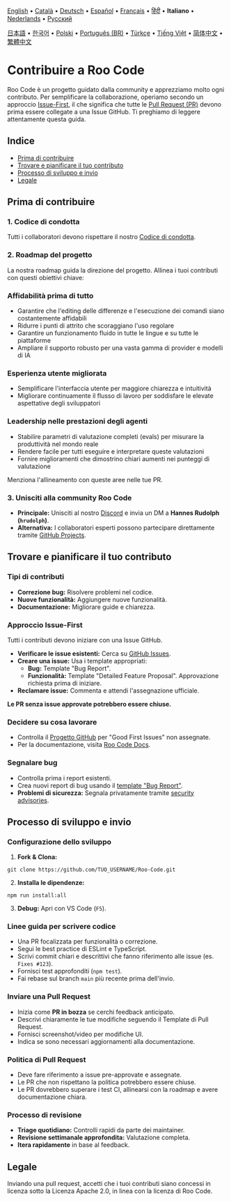 [English](../../CONTRIBUTING.md) • [Català](../ca/CONTRIBUTING.md) • [Deutsch](../de/CONTRIBUTING.md) • [Español](../es/CONTRIBUTING.md) • [Français](../fr/CONTRIBUTING.md) • [हिंदी](../hi/CONTRIBUTING.md) • <b>Italiano</b> • [Nederlands](../nl/CONTRIBUTING.md) • [Русский](../ru/CONTRIBUTING.md)

[日本語](../ja/CONTRIBUTING.md) • [한국어](../ko/CONTRIBUTING.md) • [Polski](../pl/CONTRIBUTING.md) • [Português (BR)](../pt-BR/CONTRIBUTING.md) • [Türkçe](../tr/CONTRIBUTING.md) • [Tiếng Việt](../vi/CONTRIBUTING.md) • [简体中文](../zh-CN/CONTRIBUTING.md) • [繁體中文](../zh-TW/CONTRIBUTING.md)

# Contribuire a Roo Code

Roo Code è un progetto guidato dalla community e apprezziamo molto ogni contributo. Per semplificare la collaborazione, operiamo secondo un approccio [Issue-First](#approccio-issue-first), il che significa che tutte le [Pull Request (PR)](#inviare-una-pull-request) devono prima essere collegate a una Issue GitHub. Ti preghiamo di leggere attentamente questa guida.

## Indice

- [Prima di contribuire](#prima-di-contribuire)
- [Trovare e pianificare il tuo contributo](#trovare-e-pianificare-il-tuo-contributo)
- [Processo di sviluppo e invio](#processo-di-sviluppo-e-invio)
- [Legale](#legale)

## Prima di contribuire

### 1. Codice di condotta

Tutti i collaboratori devono rispettare il nostro [Codice di condotta](./CODE_OF_CONDUCT.md).

### 2. Roadmap del progetto

La nostra roadmap guida la direzione del progetto. Allinea i tuoi contributi con questi obiettivi chiave:

### Affidabilità prima di tutto

- Garantire che l'editing delle differenze e l'esecuzione dei comandi siano costantemente affidabili
- Ridurre i punti di attrito che scoraggiano l'uso regolare
- Garantire un funzionamento fluido in tutte le lingue e su tutte le piattaforme
- Ampliare il supporto robusto per una vasta gamma di provider e modelli di IA

### Esperienza utente migliorata

- Semplificare l'interfaccia utente per maggiore chiarezza e intuitività
- Migliorare continuamente il flusso di lavoro per soddisfare le elevate aspettative degli sviluppatori

### Leadership nelle prestazioni degli agenti

- Stabilire parametri di valutazione completi (evals) per misurare la produttività nel mondo reale
- Rendere facile per tutti eseguire e interpretare queste valutazioni
- Fornire miglioramenti che dimostrino chiari aumenti nei punteggi di valutazione

Menziona l'allineamento con queste aree nelle tue PR.

### 3. Unisciti alla community Roo Code

- **Principale:** Unisciti al nostro [Discord](https://discord.gg/roocode) e invia un DM a **Hannes Rudolph (`hrudolph`)**.
- **Alternativa:** I collaboratori esperti possono partecipare direttamente tramite [GitHub Projects](https://github.com/orgs/RooCodeInc/projects/1).

## Trovare e pianificare il tuo contributo

### Tipi di contributi

- **Correzione bug:** Risolvere problemi nel codice.
- **Nuove funzionalità:** Aggiungere nuove funzionalità.
- **Documentazione:** Migliorare guide e chiarezza.

### Approccio Issue-First

Tutti i contributi devono iniziare con una Issue GitHub.

- **Verificare le issue esistenti:** Cerca su [GitHub Issues](https://github.com/RooCodeInc/Roo-Code/issues).
- **Creare una issue:** Usa i template appropriati:
    - **Bug:** Template "Bug Report".
    - **Funzionalità:** Template "Detailed Feature Proposal". Approvazione richiesta prima di iniziare.
- **Reclamare issue:** Commenta e attendi l'assegnazione ufficiale.

**Le PR senza issue approvate potrebbero essere chiuse.**

### Decidere su cosa lavorare

- Controlla il [Progetto GitHub](https://github.com/orgs/RooCodeInc/projects/1) per "Good First Issues" non assegnate.
- Per la documentazione, visita [Roo Code Docs](https://github.com/RooCodeInc/Roo-Code-Docs).

### Segnalare bug

- Controlla prima i report esistenti.
- Crea nuovi report di bug usando il [template "Bug Report"](https://github.com/RooCodeInc/Roo-Code/issues/new/choose).
- **Problemi di sicurezza:** Segnala privatamente tramite [security advisories](https://github.com/RooCodeInc/Roo-Code/security/advisories/new).

## Processo di sviluppo e invio

### Configurazione dello sviluppo

1. **Fork & Clona:**

```
git clone https://github.com/TUO_USERNAME/Roo-Code.git
```

2. **Installa le dipendenze:**

```
npm run install:all
```

3. **Debug:** Apri con VS Code (`F5`).

### Linee guida per scrivere codice

- Una PR focalizzata per funzionalità o correzione.
- Segui le best practice di ESLint e TypeScript.
- Scrivi commit chiari e descrittivi che fanno riferimento alle issue (es. `Fixes #123`).
- Fornisci test approfonditi (`npm test`).
- Fai rebase sul branch `main` più recente prima dell'invio.

### Inviare una Pull Request

- Inizia come **PR in bozza** se cerchi feedback anticipato.
- Descrivi chiaramente le tue modifiche seguendo il Template di Pull Request.
- Fornisci screenshot/video per modifiche UI.
- Indica se sono necessari aggiornamenti alla documentazione.

### Politica di Pull Request

- Deve fare riferimento a issue pre-approvate e assegnate.
- Le PR che non rispettano la politica potrebbero essere chiuse.
- Le PR dovrebbero superare i test CI, allinearsi con la roadmap e avere documentazione chiara.

### Processo di revisione

- **Triage quotidiano:** Controlli rapidi da parte dei maintainer.
- **Revisione settimanale approfondita:** Valutazione completa.
- **Itera rapidamente** in base al feedback.

## Legale

Inviando una pull request, accetti che i tuoi contributi siano concessi in licenza sotto la Licenza Apache 2.0, in linea con la licenza di Roo Code.
